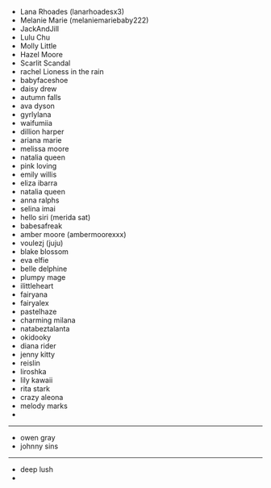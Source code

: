  - Lana Rhoades (lanarhoadesx3)
 - Melanie Marie (melaniemariebaby222)
 - JackAndJill
 - Lulu Chu
 - Molly Little
 - Hazel Moore
 - Scarlit Scandal
 - rachel Lioness in the rain
 - babyfaceshoe
 - daisy drew
 - autumn falls
 - ava dyson
 - gyrlylana
 - waifumiia
 - dillion harper
 - ariana marie
 - melissa moore
 - natalia queen
 - pink loving
 - emily willis
 - eliza ibarra
 - natalia queen
 - anna ralphs
 - selina imai
 - hello siri (merida sat)
 - babesafreak
 - amber moore (ambermoorexxx)
 - voulezj (juju)
 - blake blossom
 - eva elfie
 - belle delphine
 - plumpy mage
 - ilittleheart
 - fairyana
 - fairyalex
 - pastelhaze
 - charming milana
 - natabeztalanta
 - okidooky
 - diana rider
 - jenny kitty
 - reislin
 - liroshka
 - lily kawaii
 - rita stark
 - crazy aleona
 - melody marks
 - 

---
- owen gray
- johnny sins

--- 
- deep lush
- 